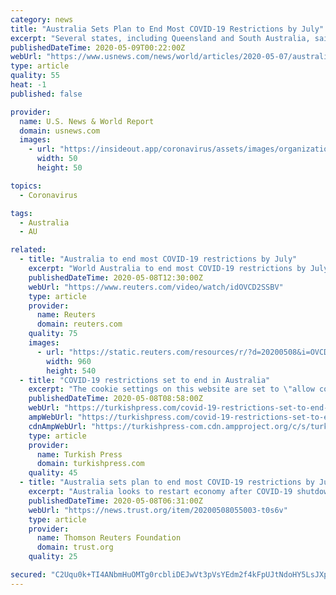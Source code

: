 ```yaml
---
category: news
title: "Australia Sets Plan to End Most COVID-19 Restrictions by July"
excerpt: "Several states, including Queensland and South Australia, said they will ease restrictions from Monday. The country's most populated states, which have the most COVID-19 cases, sa"
publishedDateTime: 2020-05-09T00:22:00Z
webUrl: "https://www.usnews.com/news/world/articles/2020-05-07/australia-readies-to-ease-some-covid-19-restrictions"
type: article
quality: 55
heat: -1
published: false

provider:
  name: U.S. News & World Report
  domain: usnews.com
  images:
    - url: "https://insideout.app/coronavirus/assets/images/organizations/usnews.com-50x50.jpg"
      width: 50
      height: 50

topics:
  - Coronavirus

tags:
  - Australia
  - AU

related:
  - title: "Australia to end most COVID-19 restrictions by July"
    excerpt: "World Australia to end most COVID-19 restrictions by July. Posted . Australia will ease social distancing restrictions implemented to slow the spread of the coronavirus in a three"
    publishedDateTime: 2020-05-08T12:30:00Z
    webUrl: "https://www.reuters.com/video/watch/idOVCD2SSBV"
    type: article
    provider:
      name: Reuters
      domain: reuters.com
    quality: 75
    images:
      - url: "https://static.reuters.com/resources/r/?d=20200508&i=OVCD2SSBV&r=OVCD2SSBV&t=2"
        width: 960
        height: 540
  - title: "COVID-19 restrictions set to end in Australia"
    excerpt: "The cookie settings on this website are set to \"allow cookies\" to give you the best browsing experience possible. If you continue to use this website without changing your cookie settings or you click \"Accept\" below then you are consenting to this."
    publishedDateTime: 2020-05-08T08:58:00Z
    webUrl: "https://turkishpress.com/covid-19-restrictions-set-to-end-in-australia/"
    ampWebUrl: "https://turkishpress.com/covid-19-restrictions-set-to-end-in-australia/?amp"
    cdnAmpWebUrl: "https://turkishpress-com.cdn.ampproject.org/c/s/turkishpress.com/covid-19-restrictions-set-to-end-in-australia/?amp"
    type: article
    provider:
      name: Turkish Press
      domain: turkishpress.com
    quality: 45
  - title: "Australia sets plan to end most COVID-19 restrictions by July"
    excerpt: "Australia looks to restart economy after COVID-19 shutdown * Number of new cases well down, fewer than 100 deaths * Lockdown costs economy $2.6 billion each week - Treasurer * Interactive graphic tracking global spread of coronavirus: open  in an external browser."
    publishedDateTime: 2020-05-08T06:31:00Z
    webUrl: "https://news.trust.org/item/20200508055003-t0s6v"
    type: article
    provider:
      name: Thomson Reuters Foundation
      domain: trust.org
    quality: 25

secured: "C2Uqu0k+TI4ANbmHuOMTg0rcbliDEJwVt3pVsYEdm2f4kFpUJtNdoHY5LsJXpnH3+D7dL5/hDu17CRXNzse2xQxtH8W3yvzN1HJhnaOyC1Db6gKk+QzPNnI7njIWp9vMrYP1JT/GWsk5Jmm2ItkFVoDNaTA9MMqRvB2BEIceKE9ji/UNmFZCZzagqMVFApcGWjHXjrn29uy+8udUi+pj9//fULpneU8jZcsc+udm9F+k0KEMjW278tz7fAuQyMRBGmjX8xiReO9YIH8AYWzjnlfaNsXKybGzbTssGiFzdw/d+5RgEK1Go2w6G/Mmdw9n;nfB8ifzkFi7SuNxKvawxqw=="
---
```


